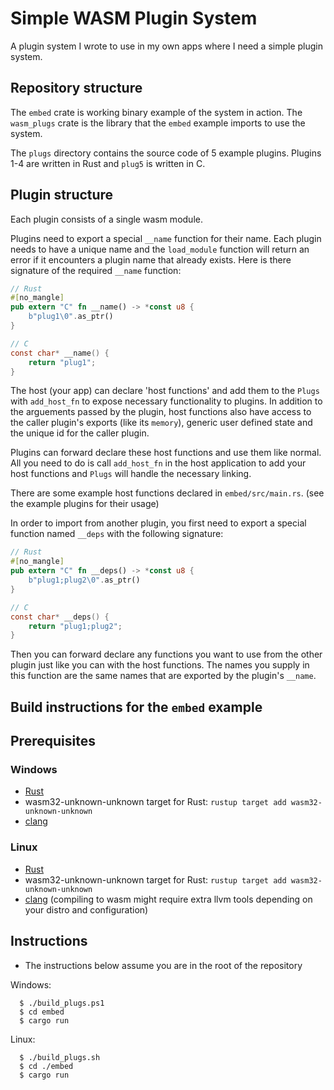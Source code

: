 # Simple WASM Plugin System
A plugin system I wrote to use in my own apps where I need a simple plugin system. 

## Repository structure
The `embed` crate is working binary example of the system in action. The `wasm_plugs` crate is the library that the `embed` example imports to use the system.

The `plugs` directory contains the source code of 5 example plugins. Plugins 1-4 are written in Rust and `plug5` is written in C.

## Plugin structure
Each plugin consists of a single wasm module.

Plugins need to export a special `__name` function for their name. Each plugin needs to have a unique name and the `load_module` function will return an error if it encounters a plugin name that already exists. 
Here is there signature of the required `__name` function:
```rs
// Rust
#[no_mangle]
pub extern "C" fn __name() -> *const u8 {
    b"plug1\0".as_ptr()
}
```
```c
// C
const char* __name() {
    return "plug1";
}
```

The host (your app) can declare 'host functions' and add them to the `Plugs` with `add_host_fn` to expose necessary functionality to plugins. In addition to the arguements passed by the plugin, host functions also have access to the caller plugin's exports (like its `memory`), generic user defined state and the unique id for the caller plugin.

Plugins can forward declare these host functions and use them like normal. All you need to do is call `add_host_fn` in the host application to add your host functions and `Plugs` will handle the necessary linking.

There are some example host functions declared in `embed/src/main.rs`. (see the example plugins for their usage)

In order to import from another plugin, you first need to export a special function named `__deps` with the following signature:
```rs
// Rust
#[no_mangle]
pub extern "C" fn __deps() -> *const u8 {
    b"plug1;plug2\0".as_ptr()
}
```
```c
// C
const char* __deps() {
    return "plug1;plug2";
}
```
Then you can forward declare any functions you want to use from the other plugin just like you can with the host functions. The names you supply in this function are the same names that are exported by the plugin's `__name`.

## Build instructions for the `embed` example
## Prerequisites
### Windows
- [Rust](https://www.rust-lang.org/tools/install)
- wasm32-unknown-unknown target for Rust: `rustup target add wasm32-unknown-unknown`
- [clang](https://releases.llvm.org/download.html)

### Linux
- [Rust](https://www.rust-lang.org/tools/install)
- wasm32-unknown-unknown target for Rust: `rustup target add wasm32-unknown-unknown`
- [clang](https://releases.llvm.org/download.html) (compiling to wasm might require extra llvm tools depending on your distro and configuration)


## Instructions
- The instructions below assume you are in the root of the repository

Windows:
```console
  $ ./build_plugs.ps1
  $ cd embed
  $ cargo run
```

Linux:
```console
  $ ./build_plugs.sh
  $ cd ./embed
  $ cargo run
```

